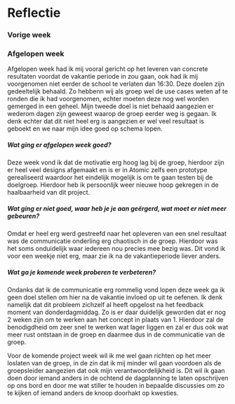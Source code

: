 Reflectie
==========

### Vorige week

### Afgelopen week
Afgelopen week had ik mij vooral gericht op het leveren van concrete resultaten voordat de vakantie periode in zou gaan, ook had ik mij voorgenomen niet eerder de school te verlaten dan 16:30. Deze doelen zijn gedeeltelijk behaald. Zo hebbenn wij als groep wel de use cases weten af te ronden die ik had voorgenomen, echter moeten deze nog wel worden gemerged in een geheel. Mijn tweede doel is niet behaald aangezien er wederom dagen zijn geweest waarop de groep eerder weg is gegaan. Ik denk echter dat dit niet heel erg is aangezien er wel veel resultaat is geboekt en we naar mijn idee goed op schema lopen. 

#####  Wat ging er afgelopen week goed?
Deze week vond ik dat de motivatie erg hoog lag bij de groep, hierdoor zijn er heel veel designs afgemaakt en is er in Atomic zelfs een prototype gerealiseerd waardoor het eindelijk mogelijk is om te gaan testen bij de doelgroep. Hierdoor heb ik persoonlijk weer nieuwe hoop gekregen in de haalbaarheid van dit project.

#####  Wat ging er niet goed, waar heb je je aan geërgerd, wat moet er niet meer gebeuren?
Omdat er heel erg werd gestreefd naar het opleveren van een snel resultaat was de communicatie onderling erg chaotisch in de groep. Hierdoor was het soms onduidelijk waar iedereen nou precies mee bezig was. Dit vond ik voor een weekje niet erg, maar zie ik na de vakantieperiode liever anders. 

##### Wat ga je komende week proberen te verbeteren?
Ondanks dat ik de communicatie erg rommelig vond lopen deze week ga ik geen doel stellen om hier na de vakantie invloed op uit te oefenen. Ik denk namelijk dat dit probleem zichzelf al heeft opgelost na het feedback moment van donderdagmiddag. Zo is er daar duidelijk geworden dat er nog 2 weken zijn om te werken aan het concept in plaats van 1. Hierdoor zal de benodigdheid om zeer snel te werken wat lager liggen en zal er dus ook wat meer rust ontstaan in de groep en daarmee dus in de communicatie van de groep.

Voor de komende project week wil ik me wel gaan richten op het meer loslaten van de groep, in de zin dat ik mij minder wil gaan voordoen als de groepsleider aangezien dat ook mijn verantwoordelijkheid is. Dit wil ik gaan doen door iemand anders in de ochtend de dagplanning te laten opschrijven op ons bord en door me wat stiller te houden in bepaalde discussies om zo te kijken of iemand anders de knoop doorhakt op kwesties.